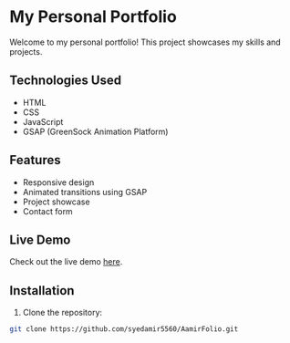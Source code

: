 # My Personal Portfolio

Welcome to my personal portfolio! This project showcases my skills and projects.

## Technologies Used

- HTML
- CSS
- JavaScript
- GSAP (GreenSock Animation Platform)

## Features

- Responsive design
- Animated transitions using GSAP
- Project showcase
- Contact form

## Live Demo

Check out the live demo [here]().

## Installation

1. Clone the repository:

```bash
git clone https://github.com/syedamir5560/AamirFolio.git
